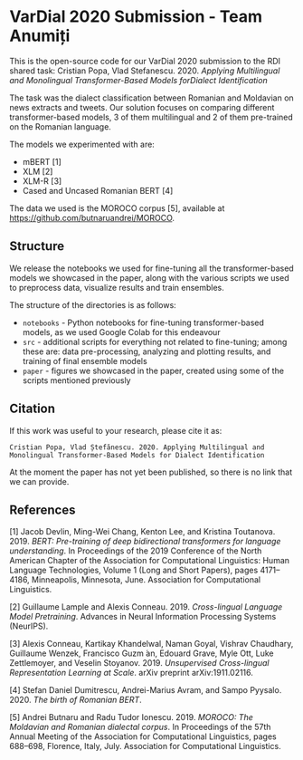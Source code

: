 # VarDial 2020 Submission - Team Anumiți

This is the open-source code for our VarDial 2020 submission to the RDI shared task: Cristian Popa, Vlad Stefanescu. 2020. _Applying Multilingual and Monolingual Transformer-Based Models forDialect Identification_

The task was the dialect classification between Romanian and Moldavian on news extracts and tweets. Our solution focuses on comparing different transformer-based models, 3 of them multilingual and 2 of them pre-trained on the Romanian language.

The models we experimented with are:
- mBERT [1]
- XLM [2]
- XLM-R [3]
- Cased and Uncased Romanian BERT [4]
    
The data we used is the MOROCO corpus [5], available at https://github.com/butnaruandrei/MOROCO.

## Structure
    
We release the notebooks we used for fine-tuning all the transformer-based models we showcased in the paper, along with the various scripts we used to preprocess data, visualize results and train ensembles.

The structure of the directories is as follows:
- `notebooks` - Python notebooks for fine-tuning transformer-based models, as we used Google Colab for this endeavour
- `src` - additional scripts for everything not related to fine-tuning; among these are: data pre-processing, analyzing and plotting results, and training of final ensemble models 
- `paper` - figures we showcased in the paper, created using some of the scripts mentioned previously

## Citation

If this work was useful to your research, please cite it as:

```
Cristian Popa, Vlad Ștefănescu. 2020. Applying Multilingual and Monolingual Transformer-Based Models for Dialect Identification
```

At the moment the paper has not yet been published, so there is no link that we can provide.

## References

[1] Jacob Devlin, Ming-Wei Chang, Kenton Lee, and Kristina Toutanova. 2019. _BERT: Pre-training of deep bidirectional transformers for language understanding_. In Proceedings of the 2019 Conference of the North American Chapter of the Association for Computational Linguistics: Human Language Technologies, Volume 1 (Long and Short Papers), pages 4171–4186, Minneapolis, Minnesota, June. Association for Computational Linguistics.

[2] Guillaume Lample and Alexis Conneau. 2019. _Cross-lingual Language Model Pretraining_. Advances in Neural Information Processing Systems (NeurIPS).

[3] Alexis Conneau, Kartikay Khandelwal, Naman Goyal, Vishrav Chaudhary, Guillaume Wenzek, Francisco Guzm ́an, Edouard Grave, Myle Ott, Luke Zettlemoyer, and Veselin Stoyanov. 2019. _Unsupervised Cross-lingual Representation Learning at Scale_. arXiv preprint arXiv:1911.02116.

[4] Stefan Daniel Dumitrescu, Andrei-Marius Avram, and Sampo Pyysalo. 2020. _The birth of Romanian BERT_.

[5] Andrei Butnaru and Radu Tudor Ionescu. 2019. _MOROCO: The Moldavian and Romanian dialectal corpus_. In Proceedings of the 57th Annual Meeting of the Association for Computational Linguistics, pages 688–698, Florence, Italy, July. Association for Computational Linguistics.
